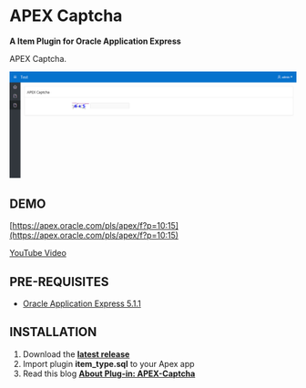 # APEX Captcha
**A Item Plugin for Oracle Application Express**

APEX Captcha.

![](https://raw.githubusercontent.com/mortezamashhadi/APEX-Captcha/master/preview.jpg)

## DEMO ##

[https://apex.oracle.com/pls/apex/f?p=10:15](https://apex.oracle.com/pls/apex/f?p=10:15)

[YouTube Video](https://youtu.be/cR)

## PRE-REQUISITES ##

* [Oracle Application Express 5.1.1](https://apex.oracle.com)

## INSTALLATION ##

1. Download the **[latest release](https://github.com/mortezamashhadi/APEX-Captcha/releases/latest)**
2. Import plugin **item_type.sql** to your Apex app
3. Read this blog **[About Plug-in: APEX-Captcha](https://morteza.blogspot/08/apexcaptcha.html#more)**

